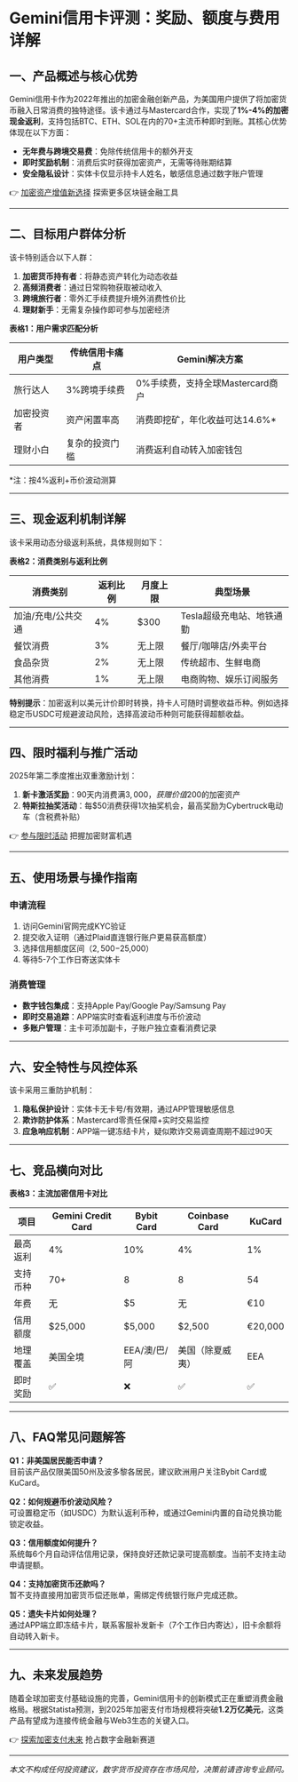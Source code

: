 # Gemini信用卡评测：奖励、额度与费用详解

## 一、产品概述与核心优势  
Gemini信用卡作为2022年推出的加密金融创新产品，为美国用户提供了将加密货币融入日常消费的独特途径。该卡通过与Mastercard合作，实现了**1%-4%的加密现金返利**，支持包括BTC、ETH、SOL在内的70+主流币种即时到账。其核心优势体现在以下方面：

- **无年费与跨境交易费**：免除传统信用卡的额外开支  
- **即时奖励机制**：消费后实时获得加密资产，无需等待账期结算  
- **安全隐私设计**：实体卡仅显示持卡人姓名，敏感信息通过数字账户管理  

👉 [加密资产增值新选择](https://bit.ly/okx_welcome) 探索更多区块链金融工具  

---

## 二、目标用户群体分析  
该卡特别适合以下人群：  
1. **加密货币持有者**：将静态资产转化为动态收益  
2. **高频消费者**：通过日常购物获取被动收入  
3. **跨境旅行者**：零外汇手续费提升境外消费性价比  
4. **理财新手**：无需复杂操作即可参与加密经济  

**表格1：用户需求匹配分析**  

| 用户类型       | 传统信用卡痛点       | Gemini解决方案                     |
|----------------|----------------------|------------------------------------|
| 旅行达人       | 3%跨境手续费         | 0%手续费，支持全球Mastercard商户   |
| 加密投资者     | 资产闲置率高         | 消费即挖矿，年化收益可达14.6%*     |
| 理财小白       | 复杂的投资门槛       | 消费返利自动转入加密钱包           |

*注：按4%返利+币价波动测算  

---

## 三、现金返利机制详解  
该卡采用动态分级返利系统，具体规则如下：  

**表格2：消费类别与返利比例**  

| 消费类别               | 返利比例 | 月度上限     | 典型场景                  |
|------------------------|----------|--------------|---------------------------|
| 加油/充电/公共交通       | 4%       | $300         | Tesla超级充电站、地铁通勤  |
| 餐饮消费               | 3%       | 无上限       | 餐厅/咖啡店/外卖平台      |
| 食品杂货               | 2%       | 无上限       | 传统超市、生鲜电商        |
| 其他消费               | 1%       | 无上限       | 电商购物、娱乐订阅服务    |

**特别提示**：加密返利以美元计价即时转换，持卡人可随时调整收益币种。例如选择稳定币USDC可规避波动风险，选择高波动币种则可能获得超额收益。

---

## 四、限时福利与推广活动  
2025年第二季度推出双重激励计划：  
1. **新卡激活奖励**：90天内消费满$3,000，获赠价值$200的加密资产  
2. **特斯拉抽奖活动**：每$50消费获得1次抽奖机会，最高奖励为Cybertruck电动车（含税费补贴）  

👉 [参与限时活动](https://bit.ly/okx_welcome) 把握加密财富机遇  

---

## 五、使用场景与操作指南  
### 申请流程  
1. 访问Gemini官网完成KYC验证  
2. 提交收入证明（通过Plaid直连银行账户更易获高额度）  
3. 选择信用额度区间（$2,500-$25,000）  
4. 等待5-7个工作日寄送实体卡  

### 消费管理  
- **数字钱包集成**：支持Apple Pay/Google Pay/Samsung Pay  
- **即时交易追踪**：APP端实时查看返利进度与币价波动  
- **多账户管理**：主卡可添加副卡，子账户独立查看消费记录  

---

## 六、安全特性与风控体系  
该卡采用三重防护机制：  
1. **隐私保护设计**：实体卡无卡号/有效期，通过APP管理敏感信息  
2. **欺诈防护体系**：Mastercard零责任保障+实时交易监控  
3. **应急响应机制**：APP端一键冻结卡片，疑似欺诈交易调查周期不超过90天  

---

## 七、竞品横向对比  
**表格3：主流加密信用卡对比**  

| 项目             | Gemini Credit Card | Bybit Card       | Coinbase Card    | KuCard          |
|------------------|--------------------|------------------|------------------|-----------------|
| 最高返利         | 4%                 | 10%              | 4%               | 1%              |
| 支持币种         | 70+                | 8                | 8                | 54              |
| 年费             | 无                 | $5               | 无               | €10             |
| 信用额度         | $25,000            | $5,000           | $2,500           | €20,000         |
| 地理覆盖         | 美国全境           | EEA/澳/巴/阿     | 美国（除夏威夷） | EEA             |
| 即时奖励         | ✅                 | ❌               | ✅               | ✅              |

---

## 八、FAQ常见问题解答  
**Q1：非美国居民能否申请？**  
目前该产品仅限美国50州及波多黎各居民，建议欧洲用户关注Bybit Card或KuCard。

**Q2：如何规避币价波动风险？**  
可设置稳定币（如USDC）为默认返利币种，或通过Gemini内置的自动兑换功能锁定收益。

**Q3：信用额度如何提升？**  
系统每6个月自动评估信用记录，保持良好还款记录可提高额度。当前不支持主动申请提额。

**Q4：支持加密货币还款吗？**  
暂不支持直接用加密货币偿还账单，需绑定传统银行账户完成还款。

**Q5：遗失卡片如何处理？**  
通过APP端立即冻结卡片，联系客服补发新卡（7个工作日内寄达），旧卡余额将自动转入新卡。

---

## 九、未来发展趋势  
随着全球加密支付基础设施的完善，Gemini信用卡的创新模式正在重塑消费金融格局。根据Statista预测，到2025年加密支付市场规模将突破**1.2万亿美元**，这类产品有望成为连接传统金融与Web3生态的关键入口。

👉 [探索加密支付未来](https://bit.ly/okx_welcome) 抢占数字金融新赛道  

---

*本文不构成任何投资建议，数字货币投资存在市场风险，决策前请咨询专业顾问。*